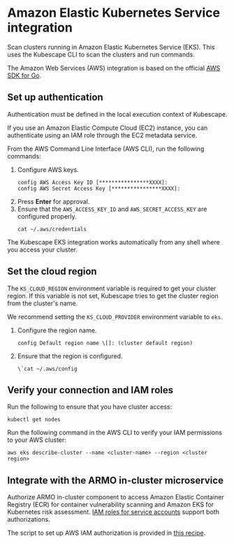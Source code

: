 # Amazon Elastic Kubernetes Service integration
Scan clusters running in Amazon Elastic Kubernetes Service (EKS). This uses the Kubescape CLI to scan the clusters and run commands.

The Amazon Web Services (AWS) integration is based on the official [AWS SDK for Go](https://github.com/aws/aws-sdk-go).

## Set up authentication

Authentication must be defined in the local execution context of Kubescape.

If you use an Amazon Elastic Compute Cloud (EC2) instance, you can authenticate using an IAM role through the EC2 metadata service.

From the AWS Command Line Interface (AWS CLI), run the following commands:

1. Configure AWS keys.
   ```Text Configure AWS keys
   config AWS Access Key ID [****************XXXX]:
   config AWS Secret Access Key [****************XXXX]:
   ```
2. Press **Enter** for approval.
3. Ensure that the `AWS_ACCESS_KEY_ID` and `AWS_SECRET_ACCESS_KEY` are configured properly.
   ```AWS Verify credentials
   cat ~/.aws/credentials
   ```

The Kubescape EKS integration works automatically from any shell where you access your cluster.

## Set the cloud region

The `KS_CLOUD_REGION` environment variable is required to get your cluster region. If this variable is not set, Kubescape tries to get the cluster region from the cluster's name.

We recommend setting the `KS_CLOUD_PROVIDER` environment variable to `eks`.

1. Configure the region name.
   ```Text Configure region
   config Default region name \[]: (cluster default region)
   ```
2. Ensure that the region is configured.
   ```Text Verify region
   \`cat ~/.aws/config
   ```

## Verify your connection and IAM roles

Run the following to ensure that you have cluster access:

```Text Verify access
kubectl get nodes
```

Run the following command in the AWS CLI to verify your IAM permissions to your AWS cluster:

```Text Verify IAM
aws eks describe-cluster --name <cluster-name> --region <cluster region>
```

## Integrate with the ARMO in-cluster microservice

Authorize ARMO in-cluster component to access Amazon Elastic Container Registry (ECR) for container vulnerability scanning and Amazon EKS for Kubernetes risk assessment. [IAM roles for service accounts](https://docs.aws.amazon.com/eks/latest/userguide/iam-roles-for-service-accounts.html) support both authorizations.

The script to set up AWS IAM authorization is provided in [this recipe](https://hub.armo.cloud/recipes/setup-aws-iam-authorization-of-in-cluster-installation-of-kubescape-in-eks).
